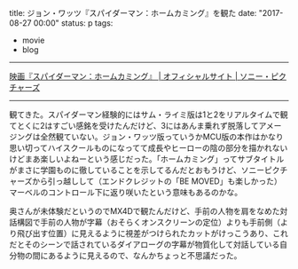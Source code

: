 title: ジョン・ワッツ『スパイダーマン：ホームカミング』を観た
date: "2017-08-27 00:00"
status: p
tags:
- movie
- blog
---

[映画『スパイダーマン：ホームカミング』 \| オフィシャルサイト \| ソニー・ピクチャーズ](http://www.spiderman-movie.jp/)

---

観てきた。スパイダーマン経験的にはサム・ライミ版は1と2をリアルタイムで観てとくに2はすごい感銘を受けたんだけど、3にはあんま乗れず脱落してアメージングは全然観ていない。ジョン・ワッツ版っていうかMCU版の本作はかなり思い切ってハイスクールものになってて成長やヒーローの陰の部分を描かれないけどまあ楽しいよねーという感じだった。「ホームカミング」ってサブタイトルがまさに学園ものに徹していることを示してるんだとおもうけど、ソニーピクチャーズから引っ越しして（エンドクレジットの「BE MOVED」も楽しかった）マーベルのコントロール下に返り咲いたという意味もあるのかな。

奥さんが未体験だというのでMX4Dで観たんだけど、手前の人物を肩をなめた対話構図で手前の人物が字幕（おそらくオンスクリーンの定位）よりも手前側（より飛び出す位置）に見えるように視差がつけられたカットがけっこうあり、これだとそのシーンで話されているダイアローグの字幕が物質化して対話している自分物の間にあるように見えるので、なんかちょっと不思議だった。

